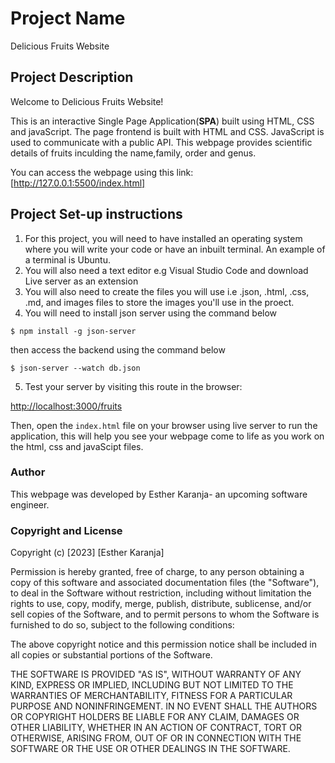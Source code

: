 # Project Name
Delicious Fruits Website

## Project Description

Welcome to Delicious Fruits Website!

This is an interactive Single Page Application(**SPA**) built using HTML, CSS and javaScript.
The page frontend is built with HTML and CSS. JavaScript is used to communicate with a public API. This webpage provides scientific details of fruits inculding the name,family, order and genus. 

You can access the webpage using this link: [http://127.0.0.1:5500/index.html]

## Project Set-up instructions
1. For this project, you will need to have installed an operating system where you will write your code or have an  inbuilt terminal. An example of a terminal is Ubuntu.
2. You will also need a text editor e.g Visual Studio Code and download Live server as an extension 
3. You will also need to create the files you will use i.e .json, .html, .css, .md, and images files to store the   images  you'll use in the proect. 
4. You will need to install json server using the command below

```console
$ npm install -g json-server
```

 then access the backend using the command below

```console
$ json-server --watch db.json
```
5. Test your server by visiting this route in the browser:

[http://localhost:3000/fruits](http://localhost:3000/fruits)

Then, open the `index.html` file on your browser using live server to run the application, this will help you see your webpage come to life as you work on the html, css and javaScipt files.


### Author

This webpage was developed by Esther Karanja- an upcoming software engineer.


### Copyright and License

Copyright (c) [2023] [Esther Karanja]

Permission is hereby granted, free of charge, to any person obtaining a copy
of this software and associated documentation files (the "Software"), to deal
in the Software without restriction, including without limitation the rights
to use, copy, modify, merge, publish, distribute, sublicense, and/or sell
copies of the Software, and to permit persons to whom the Software is
furnished to do so, subject to the following conditions:

The above copyright notice and this permission notice shall be included in all
copies or substantial portions of the Software.

THE SOFTWARE IS PROVIDED "AS IS", WITHOUT WARRANTY OF ANY KIND, EXPRESS OR
IMPLIED, INCLUDING BUT NOT LIMITED TO THE WARRANTIES OF MERCHANTABILITY,
FITNESS FOR A PARTICULAR PURPOSE AND NONINFRINGEMENT. IN NO EVENT SHALL THE
AUTHORS OR COPYRIGHT HOLDERS BE LIABLE FOR ANY CLAIM, DAMAGES OR OTHER
LIABILITY, WHETHER IN AN ACTION OF CONTRACT, TORT OR OTHERWISE, ARISING FROM,
OUT OF OR IN CONNECTION WITH THE SOFTWARE OR THE USE OR OTHER DEALINGS IN THE
SOFTWARE.
